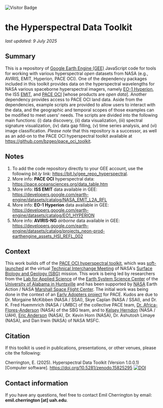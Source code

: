 ![Visitor Badge](https://visitor-badge.laobi.icu/badge?page_id=bzgeo.hyperspectral_toolkit)

# the Hyperspectral Data Toolkit

*last updated: 9 July 2025*

## Summary
This is a repository of [Google Earth Engine (GEE)](https://code.earthengine.google.com) JavaScript code for tools for working with various hyperspectral *open* datasets from NASA (e.g., AVIRIS, EMIT, Hyperion, PACE OCI). One of the dependency packages included in this toolkit provides data on the hyperspectral wavelengths for NASA various spaceborne hyperspectral imagers, namely [EO-1 Hyperion](https://developers.google.com/earth-engine/datasets/catalog/EO1_HYPERION), the ISS [EMIT](https://developers.google.com/earth-engine/datasets/catalog/NASA_EMIT_L2A_RFL), and [PACE OCI](https://pace.oceansciences.org/oci.htm) [whose products are *open data*]. Another dependency provides access to PACE OCI land data. Aside from the dependencies, example scripts are provided to allow users to interact with the data, and the geographic and temporal scopes of those examples can be modified to meet users' needs. The scripts are divided into the following main functions: (i) data discovery, (ii) data visualization, (iii) spectral signature visualization, (iv) data gap filling, (v) time series analysis, and (vi) image classification.  *Please note* that this repository is a successor, as well as an add-on to the PACE OCI hyperspectral toolkit available at https://github.com/bzgeo/pace_oci_toolkit.

## Notes
1. To add the code repository directly to your GEE account, use the following *bit.ly* link: https://bit.ly/gee_repo_hyperspectral.
2. More info: **PACE OCI** hyperspectral data: https://pace.oceansciences.org/data_table.htm
3. More info: **ISS EMIT** data available in GEE: https://developers.google.com/earth-engine/datasets/catalog/NASA_EMIT_L2A_RFL
4. More info: **EO-1 Hyperion** data available in GEE: https://developers.google.com/earth-engine/datasets/catalog/EO1_HYPERION
5. More info: **AVIRIS-NG** *airborne* data available in GEE: https://developers.google.com/earth-engine/datasets/catalog/projects_neon-prod-earthengine_assets_HSI_REFL_002

## Context
This work builds off of the [PACE OCI hyperspectral toolkit](https://github.com/bzgeo/pace_oci_toolkit), which was [soft-launched](https://bit.ly/sbg_tim_2025_pace_tk) at the virtual [Technical Interchange Meeting](https://sbg.jpl.nasa.gov/news-events/sbg-sa-tim-2025) of NASA's [Surface Biology and Geology (SBG)](https://sbg.jpl.nasa.gov/) mission. This work is being led by researchers from the [Lab for Applied Science](https://www.uah.edu/essc/laboratory-for-applied-science) of the [Earth System Science Center](https://www.uah.edu/essc) of the [University of Alabama in Huntsville](https://www.uah.edu/) and has been supported by [NASA](https://www.nasa.gov) Earth Action / NASA [Marshall Space Flight Center](https://www.nasa.gov/marshall/). The initial work was being done in the context of an [Early Adopters project](https://pace.oceansciences.org/people_ea.htm?id=127) for PACE. Kudos are due to Dr. Morgaine McKibben (NASA / SSAI), Skye Caplan (NASA / SSAI), and Dr. K. Fred Huemmrich (NASA / UMBC) of the collective PACE team, [Dr. Africa-Flores-Anderson](https://github.com/africaf) (NASA) of the SBG team, and to [Kelsey Herndon](https://github.com/herndk1) (NASA / UAH), [Eric Anderson](https://github.com/andersoner) (NASA), Dr. Kevin Horn (NASA), Dr. Ashutosh Limaye (NASA), and Dan Irwin (NASA) of NASA MSFC.

## Citation

If this toolkit is used in publications, presentations, or other venues, please cite the following:

Cherrington, E. (2025). Hyperspectral Data Toolkit (Version 1.0.0.1) [Computer software]. https://doi.org/10.5281/zenodo.15825295
[![DOI](https://zenodo.org/badge/DOI/10.5281/zenodo.15825295.svg)](https://doi.org/10.5281/zenodo.15825295)

## Contact information

If you have any questions, feel free to contact Emil Cherrington by email: **emil.cherrington [at] uah.edu**.
